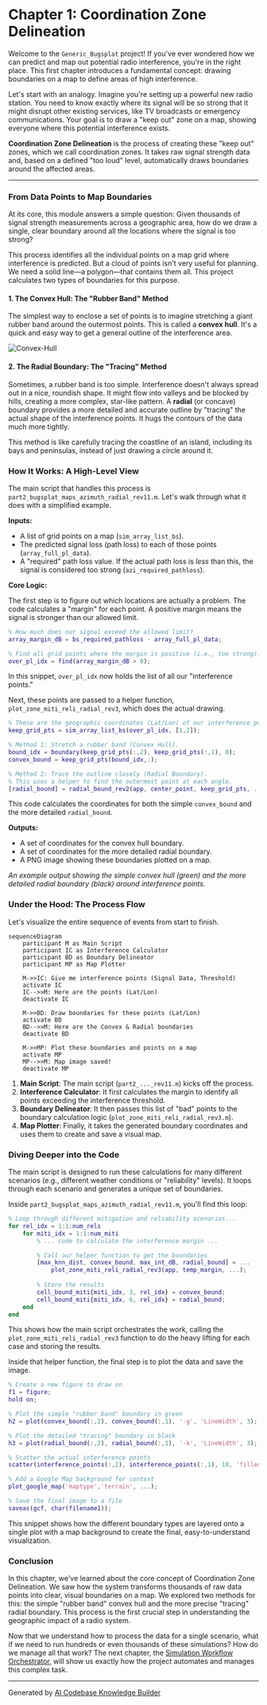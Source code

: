 # Chapter 1: Coordination Zone Delineation

Welcome to the `Generic_Bugsplat` project! If you've ever wondered how we can predict and map out potential radio interference, you're in the right place. This first chapter introduces a fundamental concept: drawing boundaries on a map to define areas of high interference.

Let's start with an analogy. Imagine you're setting up a powerful new radio station. You need to know exactly where its signal will be so strong that it might disrupt other existing services, like TV broadcasts or emergency communications. Your goal is to draw a "keep out" zone on a map, showing everyone where this potential interference exists.

**Coordination Zone Delineation** is the process of creating these "keep out" zones, which we call coordination zones. It takes raw signal strength data and, based on a defined "too loud" level, automatically draws boundaries around the affected areas.

---

### From Data Points to Map Boundaries

At its core, this module answers a simple question: Given thousands of signal strength measurements across a geographic area, how do we draw a single, clear boundary around all the locations where the signal is too strong?

This process identifies all the individual points on a map grid where interference is predicted. But a cloud of points isn't very useful for planning. We need a solid line—a polygon—that contains them all. This project calculates two types of boundaries for this purpose.

#### 1. The Convex Hull: The "Rubber Band" Method

The simplest way to enclose a set of points is to imagine stretching a giant rubber band around the outermost points. This is called a **convex hull**. It's a quick and easy way to get a general outline of the interference area.

![Convex-Hull](https://github.com/user-attachments/assets/d5e512cf-7557-4f75-b7bf-07377c46087b)


#### 2. The Radial Boundary: The "Tracing" Method

Sometimes, a rubber band is too simple. Interference doesn't always spread out in a nice, roundish shape. It might flow into valleys and be blocked by hills, creating a more complex, star-like pattern. A **radial** (or concave) boundary provides a more detailed and accurate outline by "tracing" the actual shape of the interference points. It hugs the contours of the data much more tightly.

This method is like carefully tracing the coastline of an island, including its bays and peninsulas, instead of just drawing a circle around it.

### How It Works: A High-Level View

The main script that handles this process is `part2_bugsplat_maps_azimuth_radial_rev11.m`. Let's walk through what it does with a simplified example.

**Inputs:**
*   A list of grid points on a map (`sim_array_list_bs`).
*   The predicted signal loss (path loss) to each of those points (`array_full_pl_data`).
*   A "required" path loss value. If the actual path loss is *less* than this, the signal is considered too strong (`azi_required_pathloss`).

**Core Logic:**

The first step is to figure out which locations are actually a problem. The code calculates a "margin" for each point. A positive margin means the signal is stronger than our allowed limit.

```matlab
% How much does our signal exceed the allowed limit?
array_margin_dB = bs_required_pathloss - array_full_pl_data;

% Find all grid points where the margin is positive (i.e., too strong).
over_pl_idx = find(array_margin_dB > 0);
```
In this snippet, `over_pl_idx` now holds the list of all our "interference points."

Next, these points are passed to a helper function, `plot_zone_miti_reli_radial_rev3`, which does the actual drawing.

```matlab
% These are the geographic coordinates (Lat/Lon) of our interference points.
keep_grid_pts = sim_array_list_bs(over_pl_idx, [1,2]);

% Method 1: Stretch a rubber band (Convex Hull).
bound_idx = boundary(keep_grid_pts(:,2), keep_grid_pts(:,1), 0);
convex_bound = keep_grid_pts(bound_idx,:);

% Method 2: Trace the outline closely (Radial Boundary).
% This uses a helper to find the outermost point at each angle.
[radial_bound] = radial_bound_rev2(app, center_point, keep_grid_pts, ...);
```
This code calculates the coordinates for both the simple `convex_bound` and the more detailed `radial_bound`.

**Outputs:**
*   A set of coordinates for the convex hull boundary.
*   A set of coordinates for the more detailed radial boundary.
*   A PNG image showing these boundaries plotted on a map.


*An example output showing the simple convex hull (green) and the more detailed radial boundary (black) around interference points.*

### Under the Hood: The Process Flow

Let's visualize the entire sequence of events from start to finish.

```mermaid
sequenceDiagram
    participant M as Main Script
    participant IC as Interference Calculator
    participant BD as Boundary Delineator
    participant MP as Map Plotter

    M->>IC: Give me interference points (Signal Data, Threshold)
    activate IC
    IC-->>M: Here are the points (Lat/Lon)
    deactivate IC

    M->>BD: Draw boundaries for these points (Lat/Lon)
    activate BD
    BD-->>M: Here are the Convex & Radial boundaries
    deactivate BD

    M->>MP: Plot these boundaries and points on a map
    activate MP
    MP-->>M: Map image saved!
    deactivate MP
```

1.  **Main Script**: The main script (`part2_..._rev11.m`) kicks off the process.
2.  **Interference Calculator**: It first calculates the margin to identify all points exceeding the interference threshold.
3.  **Boundary Delineator**: It then passes this list of "bad" points to the boundary calculation logic (`plot_zone_miti_reli_radial_rev3.m`).
4.  **Map Plotter**: Finally, it takes the generated boundary coordinates and uses them to create and save a visual map.

### Diving Deeper into the Code

The main script is designed to run these calculations for many different scenarios (e.g., different weather conditions or "reliability" levels). It loops through each scenario and generates a unique set of boundaries.

Inside `part2_bugsplat_maps_azimuth_radial_rev11.m`, you'll find this loop:

```matlab
% Loop through different mitigation and reliability scenarios...
for rel_idx = 1:1:num_rels
    for miti_idx = 1:1:num_miti
        % ... code to calculate the interference margin ...

        % Call our helper function to get the boundaries
        [max_knn_dist, convex_bound, max_int_dB, radial_bound] = ...
            plot_zone_miti_reli_radial_rev3(app, temp_margin, ...);
        
        % Store the results
        cell_bound_miti{miti_idx, 3, rel_idx} = convex_bound;
        cell_bound_miti{miti_idx, 6, rel_idx} = radial_bound;
    end
end
```
This shows how the main script orchestrates the work, calling the `plot_zone_miti_reli_radial_rev3` function to do the heavy lifting for each case and storing the results.

Inside that helper function, the final step is to plot the data and save the image.

```matlab
% Create a new figure to draw on
f1 = figure;
hold on;

% Plot the simple "rubber band" boundary in green
h2 = plot(convex_bound(:,2), convex_bound(:,1), '-g', 'LineWidth', 3);

% Plot the detailed "tracing" boundary in black
h3 = plot(radial_bound(:,2), radial_bound(:,1), '-k', 'LineWidth', 3);

% Scatter the actual interference points
scatter(interference_points(:,2), interference_points(:,1), 10, 'filled');

% Add a Google Map background for context
plot_google_map('maptype','terrain', ...);

% Save the final image to a file
saveas(gcf, char(filename1));
```
This snippet shows how the different boundary types are layered onto a single plot with a map background to create the final, easy-to-understand visualization.

### Conclusion

In this chapter, we've learned about the core concept of Coordination Zone Delineation. We saw how the system transforms thousands of raw data points into clear, visual boundaries on a map. We explored two methods for this: the simple "rubber band" convex hull and the more precise "tracing" radial boundary. This process is the first crucial step in understanding the geographic impact of a radio system.

Now that we understand how to process the data for a single scenario, what if we need to run hundreds or even thousands of these simulations? How do we manage all that work? The next chapter, the [Simulation Workflow Orchestrator](02_simulation_workflow_orchestrator_.md), will show us exactly how the project automates and manages this complex task.

---

Generated by [AI Codebase Knowledge Builder](https://github.com/The-Pocket/Tutorial-Codebase-Knowledge)
